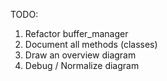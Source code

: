 TODO:

1. Refactor buffer_manager
2. Document all methods (classes)
3. Draw an overview diagram
4. Debug / Normalize diagram